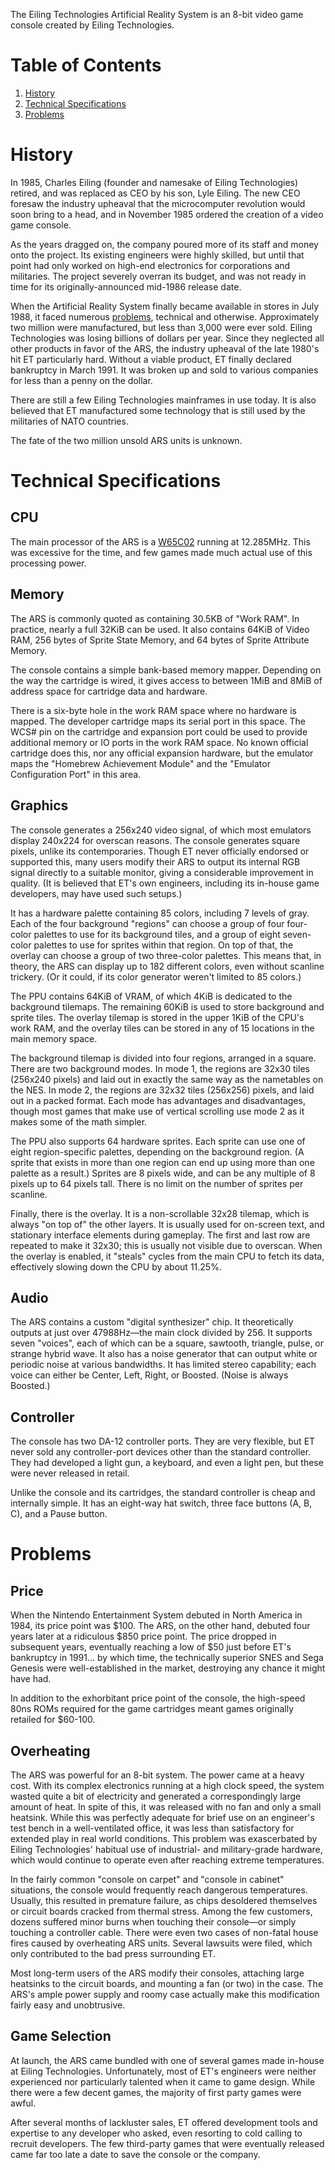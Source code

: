 <!--*- word-wrap: t; mode:markdown -*-->

The Eiling Technologies Artificial Reality System is an 8-bit video game console created by Eiling Technologies.

# Table of Contents
1. [History](#history)
2. [Technical Specifications](#technical)
3. [Problems](#problems)

# History<a name="history">

In 1985, Charles Eiling (founder and namesake of Eiling Technologies) retired, and was replaced as CEO by his son, Lyle Eiling. The new CEO foresaw the industry upheaval that the microcomputer revolution would soon bring to a head, and in November 1985 ordered the creation of a video game console.

As the years dragged on, the company poured more of its staff and money onto the project. Its existing engineers were highly skilled, but until that point had only worked on high-end electronics for corporations and militaries. The project severely overran its budget, and was not ready in time for its originally-announced mid-1986 release date.

When the Artificial Reality System finally became available in stores in July 1988, it faced numerous [problems](#problems), technical and otherwise. Approximately two million were manufactured, but less than 3,000 were ever sold. Eiling Technologies was losing billions of dollars per year. Since they neglected all other products in favor of the ARS, the industry upheaval of the late 1980's hit ET particularly hard. Without a viable product, ET finally declared bankruptcy in March 1991. It was broken up and sold to various companies for less than a penny on the dollar.

There are still a few Eiling Technologies mainframes in use today. It is also believed that ET manufactured some technology that is still used by the militaries of NATO countries.

The fate of the two million unsold ARS units is unknown.

# Technical Specifications<a name="technical">

## CPU<a name="cpu">

The main processor of the ARS is a [W65C02](https://en.wikipedia.org/wiki/WDC_65C02) running at 12.285MHz. This was excessive for the time, and few games made much actual use of this processing power.

## Memory<a name="memory">

The ARS is commonly quoted as containing 30.5KB of "Work RAM". In practice, nearly a full 32KiB can be used. It also contains 64KiB of Video RAM, 256 bytes of Sprite State Memory, and 64 bytes of Sprite Attribute Memory.

The console contains a simple bank-based memory mapper. Depending on the way the cartridge is wired, it gives access to between 1MiB and 8MiB of address space for cartridge data and hardware.

There is a six-byte hole in the work RAM space where no hardware is mapped. The developer cartridge maps its serial port in this space. The WCS# pin on the cartridge and expansion port could be used to provide additional memory or IO ports in the work RAM space. No known official cartridge does this, nor any official expansion hardware, but the emulator maps the "Homebrew Achievement Module" and the "Emulator Configuration Port" in this area.

## Graphics<a name="graphics">

The console generates a 256x240 video signal, of which most emulators display 240x224 for overscan reasons. The console generates square pixels, unlike its contemporaries. Though ET never officially endorsed or supported this, many users modify their ARS to output its internal RGB signal directly to a suitable monitor, giving a considerable improvement in quality. (It is believed that ET's own engineers, including its in-house game developers, may have used such setups.)

It has a hardware palette containing 85 colors, including 7 levels of gray. Each of the four background "regions" can choose a group of four four-color palettes to use for its background tiles, and a group of eight seven-color palettes to use for sprites within that region. On top of that, the overlay can choose a group of two three-color palettes. This means that, in theory, the ARS can display up to 182 different colors, even without scanline trickery. (Or it could, if its color generator weren't limited to 85 colors.)

The PPU contains 64KiB of VRAM, of which 4KiB is dedicated to the background tilemaps. The remaining 60KiB is used to store background and sprite tiles. The overlay tilemap is stored in the upper 1KiB of the CPU's work RAM, and the overlay tiles can be stored in any of 15 locations in the main memory space.

The background tilemap is divided into four regions, arranged in a square. There are two background modes. In mode 1, the regions are 32x30 tiles (256x240 pixels) and laid out in exactly the same way as the nametables on the NES. In mode 2, the regions are 32x32 tiles (256x256) pixels, and laid out in a packed format. Each mode has advantages and disadvantages, though most games that make use of vertical scrolling use mode 2 as it makes some of the math simpler.

The PPU also supports 64 hardware sprites. Each sprite can use one of eight region-specific palettes, depending on the background region. (A sprite that exists in more than one region can end up using more than one palette as a result.) Sprites are 8 pixels wide, and can be any multiple of 8 pixels up to 64 pixels tall. There is no limit on the number of sprites per scanline.

Finally, there is the overlay. It is a non-scrollable 32x28 tilemap, which is always "on top of" the other layers. It is usually used for on-screen text, and stationary interface elements during gameplay. The first and last row are repeated to make it 32x30; this is usually not visible due to overscan. When the overlay is enabled, it "steals" cycles from the main CPU to fetch its data, effectively slowing down the CPU by about 11.25%.

## Audio

The ARS contains a custom "digital synthesizer" chip. It theoretically outputs at just over 47988Hz&mdash;the main clock divided by 256. It supports seven "voices", each of which can be a square, sawtooth, triangle, pulse, or strange hybrid wave. It also has a noise generator that can output white or periodic noise at various bandwidths. It has limited stereo capability; each voice can either be Center, Left, Right, or Boosted. (Noise is always Boosted.)

## Controller

The console has two DA-12 controller ports. They are very flexible, but ET never sold any controller-port devices other than the standard controller. They had developed a light gun, a keyboard, and even a light pen, but these were never released in retail.

Unlike the console and its cartridges, the standard controller is cheap and internally simple. It has an eight-way hat switch, three face buttons (A, B, C), and a Pause button.

# Problems<a name="problems">

## Price<a name="price">

When the Nintendo Entertainment System debuted in North America in 1984, its price point was $100. The ARS, on the other hand, debuted four years later at a ridiculous $850 price point. The price dropped in subsequent years, eventually reaching a low of $50 just before ET's bankruptcy in 1991... by which time, the technically superior SNES and Sega Genesis were well-established in the market, destroying any chance it might have had.

In addition to the exhorbitant price point of the console, the high-speed 80ns ROMs required for the game cartridges meant games originally retailed for $60-100.

## Overheating<a name="overheating">

The ARS was powerful for an 8-bit system. The power came at a heavy cost. With its complex electronics running at a high clock speed, the system wasted quite a bit of electricity and generated a correspondingly large amount of heat. In spite of this, it was released with no fan and only a small heatsink. While this was perfectly adequate for brief use on an engineer's test bench in a well-ventilated office, it was less than satisfactory for extended play in real world conditions. This problem was exascerbated by Eiling Technologies' habitual use of industrial- and military-grade hardware, which would continue to operate even after reaching extreme temperatures.

In the fairly common "console on carpet" and "console in cabinet" situations, the console would frequently reach dangerous temperatures. Usually, this resulted in premature failure, as chips desoldered themselves or circuit boards cracked from thermal stress. Among the few customers, dozens suffered minor burns when touching their console&mdash;or simply touching a controller cable. There were even two cases of non-fatal house fires caused by overheating ARS units. Several lawsuits were filed, which only contributed to the bad press surrounding ET.

Most long-term users of the ARS modify their consoles, attaching large heatsinks to the circuit boards, and mounting a fan (or two) in the case. The ARS's ample power supply and roomy case actually make this modification fairly easy and unobtrusive.

## Game Selection<a name="gamesel">

At launch, the ARS came bundled with one of several games made in-house at Eiling Technologies. Unfortunately, most of ET's engineers were neither experienced nor particularly talented when it came to game design. While there were a few decent games, the majority of first party games were awful.

After several months of lackluster sales, ET offered development tools and expertise to any developer who asked, even resorting to cold calling to recruit developers. The few third-party games that were eventually released came far too late a date to save the console or the company.
